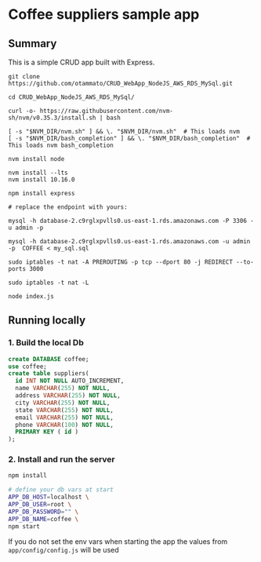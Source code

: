 # Coffee suppliers sample app

## Summary
This is a simple CRUD app built with Express.


```
git clone https://github.com/otammato/CRUD_WebApp_NodeJS_AWS_RDS_MySql.git
```

```
cd CRUD_WebApp_NodeJS_AWS_RDS_MySql/
```

```
curl -o- https://raw.githubusercontent.com/nvm-sh/nvm/v0.35.3/install.sh | bash

[ -s "$NVM_DIR/nvm.sh" ] && \. "$NVM_DIR/nvm.sh"  # This loads nvm
[ -s "$NVM_DIR/bash_completion" ] && \. "$NVM_DIR/bash_completion"  # This loads nvm bash_completion

nvm install node

nvm install --lts
nvm install 10.16.0

npm install express
```
```
# replace the endpoint with yours:

mysql -h database-2.c9rglxpvlls0.us-east-1.rds.amazonaws.com -P 3306 -u admin -p

mysql -h database-2.c9rglxpvlls0.us-east-1.rds.amazonaws.com -u admin -p  COFFEE < my_sql.sql
```


```
sudo iptables -t nat -A PREROUTING -p tcp --dport 80 -j REDIRECT --to-ports 3000

sudo iptables -t nat -L 
```

```
node index.js 
```


## Running locally

### 1. Build the local Db
```sql
create DATABASE coffee;
use coffee;
create table suppliers(
  id INT NOT NULL AUTO_INCREMENT,
  name VARCHAR(255) NOT NULL,
  address VARCHAR(255) NOT NULL,
  city VARCHAR(255) NOT NULL,
  state VARCHAR(255) NOT NULL,
  email VARCHAR(255) NOT NULL,
  phone VARCHAR(100) NOT NULL,
  PRIMARY KEY ( id )
);
```

### 2. Install and run the server
```zsh
npm install

# define your db vars at start
APP_DB_HOST=localhost \
APP_DB_USER=root \
APP_DB_PASSWORD="" \
APP_DB_NAME=coffee \
npm start
```
If you do not set the env vars when starting the app the values 
from `app/config/config.js` will be used
